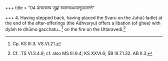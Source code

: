 +++
title = "04 प्रत्याक्रम्य जुह्वां स्वरुमवधायानूयाजान्ते"

+++
4. Having stepped back, having placed the Svaru on the Juhū(-ladle) at the end of the after-offerings (the Adhvaryu) offers a libation (of ghee) with dyāṁ te dhūmo gacchatu...[^1] on the fire on the Uttaravedi.[^2]  


[^1]: Cp. KS III.3. VS.VI.21.

[^2]: Cf. .TS VI.3.4.9; cf. also MS III.9.4; KS XXVI.6; ŚB III.7.1.32. AB II.3.  

